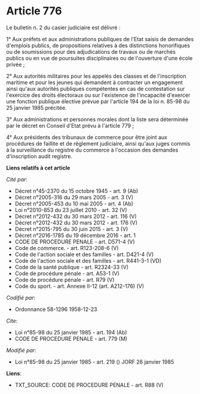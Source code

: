 # Article 776

Le bulletin n. 2 du casier judiciaire est délivré :

1° Aux préfets et aux administrations publiques de l'Etat saisis de demandes d'emplois publics, de propositions relatives à
des distinctions honorifiques ou de soumissions pour des adjudications de travaux ou de marchés publics ou en vue de
poursuites disciplinaires ou de l'ouverture d'une école privée ;

2° Aux autorités militaires pour les appelés des classes et de l'inscription maritime et pour les jeunes qui demandent à
contracter un engagement ainsi qu'aux autorités publiques compétentes en cas de contestation sur l'exercice des droits
électoraux ou sur l'existence de l'incapacité d'exercer une fonction publique élective prévue par l'article 194 de la loi n.
85-98 du 25 janvier 1985 précitée.

3° Aux administrations et personnes morales dont la liste sera déterminée par le décret en Conseil d'Etat prévu à l'article
779 ;

4° Aux présidents des tribunaux de commerce pour être joint aux procédures de faillite et de règlement judiciaire, ainsi
qu'aux juges commis à la surveillance du registre du commerce à l'occasion des demandes d'inscription audit registre.

**Liens relatifs à cet article**

_Cité par_:

  - Décret n°45-2370 du 15 octobre 1945 - art. 9 (Ab)
  - Décret n°2005-316 du 29 mars 2005 - art. 3 (V)
  - Décret n°2005-453 du 10 mai 2005 - art. 4 (Ab)
  - Loi n°2010-853 du 23 juillet 2010 - art. 32 (V)
  - Décret n°2012-432 du 30 mars 2012 - art. 116 (V)
  - Décret n°2012-432 du 30 mars 2012 - art. 176 (V)
  - Décret n°2015-795 du 30 juin 2015 - art. 3 (V)
  - Décret n°2016-1785 du 19 décembre 2016 - art. 1
  - CODE DE PROCEDURE PENALE - art. D571-4 (V)
  - Code de commerce. - art. R123-208-6 (V)
  - Code de l'action sociale et des familles - art. D421-4 (V)
  - Code de l'action sociale et des familles - art. R441-3-1 (VD)
  - Code de la santé publique - art. R2324-33 (V)
  - Code de procédure pénale - art. A53-1 (V)
  - Code de procédure pénale - art. R79 (V)
  - Code du sport. - art. Annexe II-12 (art. A212-176) (V)

_Codifié par_:

  - Ordonnance 58-1296 1958-12-23

_Cite_:

  - Loi n°85-98 du 25 janvier 1985 - art. 194 (Ab)
  - CODE DE PROCEDURE PENALE - art. 779 (M)

_Modifié par_:

  - Loi n°85-98 du 25 janvier 1985 - art. 219 () JORF 26 janvier 1985

**Liens**:

  - TXT_SOURCE: CODE DE PROCEDURE PENALE - art. R88 (V)
